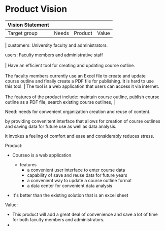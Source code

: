
# Product Vision

| Vision Statement |  |   |  |
|---|---|---|---|
| Target group |Needs| Product | Value |
|
customers: University faculty and administrators.

users: Faculty members and administrative staff<br/><br/>
 | Have an efficient tool for creating and updating course outline.<br/><br/>The faculty members currently use an Excel file to create and update course outline and finally create a PDF file for publishing. It is hard to use this tool.  | The tool is a web application that users can access it via internet.<br/><br/>The features of the product include: maintain course outline, publish course outline as a PDF file,   search existing course outlines,   |


Need:
 needs for convenient organization creation and reuse of content. 

 by providing convenitent interface that allows for creation of course outlines and saving data for future use as well as data analysis.

 it invokes a feeling of comfort and ease and considerably reduces stress. 


Product:
- Courseo is a web application
  - features
    - a convenient user interface to enter course data 
    - capability of save and reuse data for future years
    - a convenient way to update a course outline format 
    - a data center for convenient data analysis

- It's better than the existing solution that is an excel sheet 


Value:
- This product will add a great deal of convenience and save a lot of time for both faculty members and administrators. 
- 
